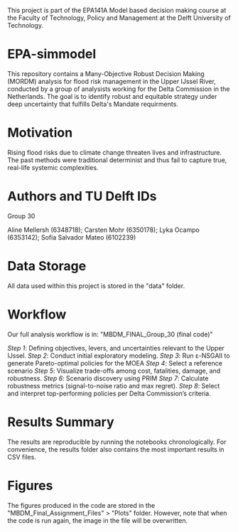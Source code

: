 This project is part of the EPA141A Model based decision making course at the Faculty of Technology, Policy and Management at the Delft University of Technology.

# EPA-simmodel
This repository contains a Many-Objective Robust Decision Making (MORDM) analysis for flood risk management in the Upper IJssel River, conducted by a group of analysists working for the Delta Commission in the Netherlands. The goal is to identify robust and equitable strategy under deep uncertainty that fulfills Delta's Mandate requirments. 

# Motivation 
Rising flood risks due to climate change threaten lives and infrastructure. The past methods were traditional determinist and thus fail to capture true, real-life systemic complexities. 

# Authors and TU Delft IDs

Group 30 

Aline Mellersh (6348718);
Carsten Mohr (6350178);
Lyka Ocampo (6353142);
Sofia Salvador Mateo (6102239)

# Data Storage 

All data used within this project is stored in the "data" folder.


# Workflow
Our full analysis workflow is in: "MBDM_FINAL_Group_30 (final code)"

*Step 1*: Defining objectives, levers, and uncertainties relevant to the Upper IJssel.
*Step 2*: Conduct initial exploratory modeling.
*Step 3*: Run ε-NSGAII to generate Pareto-optimal policies for the MOEA 
*Step 4*: Select a reference scenario
*Step 5*: Visualize trade-offs among cost, fatalities, damage, and robustness.
*Step 6*: Scenario discovery using PRIM
*Step 7*: Calculate robustness metrics (signal-to-noise ratio and max regret).
*Step 8*: Select and interpret top-performing policies per Delta Commission’s criteria.

# Results Summary
The results are reproducible by running the notebooks chronologically. For convenience, the results folder also contains the most important results in CSV files.

# Figures 
The figures produced in the code are stored in the "MBDM_Final_Assignment_Files" > "Plots" folder. However, note that when the code is run again, the image in the file will be overwritten.

